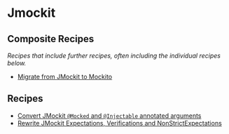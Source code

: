 # Jmockit

## Composite Recipes

_Recipes that include further recipes, often including the individual recipes below._

* [Migrate from JMockit to Mockito](./jmockittomockito.md)

## Recipes

* [Convert JMockit `@Mocked` and `@Injectable` annotated arguments](./jmockitannotatedargumenttomockito.md)
* [Rewrite JMockit Expectations, Verifications and NonStrictExpectations](./jmockitblocktomockito.md)


